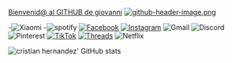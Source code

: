 [Bienvenid@ al GITHUB de giovanni](123.png)
[![github-header-image.png](https://i.postimg.cc/xCfNxWrZ/github-header-image.png)](https://postimg.cc/PL7qNV5b)

-![Xiaomi](https://img.shields.io/badge/Xiaomi-%23FF6900.svg?style=for-the-badge&logo=xiaomi&logoColor=white)
-![spotify](https://shields.io/badge/spotify-1ED760?style=for-the-badge&logocolor=white)
[![Facebook](https://img.shields.io/badge/Facebook-%231877F2.svg?style=for-the-badge&logo=Facebook&logoColor=white)](https://www.facebook.com/geovanni.santiago.180)
[![Instagram](https://img.shields.io/badge/Instagram-%23E4405F.svg?style=for-the-badge&logo=Instagram&logoColor=white)](https://www.instagram.com/crisssmvp?igsh=d3j3y2dneGjxODJh)
![Gmail](https://img.shields.io/badge/Gmail-D14836?style=for-the-badge&logo=gmail&logoColor=white)
![Discord](https://img.shields.io/badge/Discord-%235865F2.svg?style=for-the-badge&logo=discord&logoColor=white)
![Pinterest](https://img.shields.io/badge/Pinterest-%23E60023.svg?style=for-the-badge&logo=Pinterest&logoColor=white)
[![TikTok](https://img.shields.io/badge/TikTok-%23000000.svg?style=for-the-badge&logo=TikTok&logoColor=white)](https://www.tiktok.com/@crisssmvp?_t=8pciNOweCJS&_r=1)
[![Threads](https://img.shields.io/badge/Threads-000000?style=for-the-badge&logo=Threads&logoColor=white)](https://www.threands.net/@crisssmvp?xmt=AQGzeW0W0cA4Wc2MPxD6TmcuHG4GDe_ruglH0KLqaa54Hk)
![Netflix](https://img.shields.io/badge/Netflix-E50914?style=for-the-badge&logo=netflix&logoColor=white)




![cristian hernandez' GitHub stats](https://github-readme-stats.vercel.app/api?username=cristianhernandez&show_icons=true&theme=dark) 
